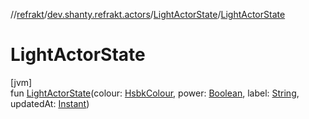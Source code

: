 //[refrakt](../../../index.md)/[dev.shanty.refrakt.actors](../index.md)/[LightActorState](index.md)/[LightActorState](-light-actor-state.md)

# LightActorState

[jvm]\
fun [LightActorState](-light-actor-state.md)(colour: [HsbkColour](../../dev.shanty.refrakt.models/-hsbk-colour/index.md), power: [Boolean](https://kotlinlang.org/api/latest/jvm/stdlib/kotlin/-boolean/index.html), label: [String](https://kotlinlang.org/api/latest/jvm/stdlib/kotlin/-string/index.html), updatedAt: [Instant](https://docs.oracle.com/javase/8/docs/api/java/time/Instant.html))
